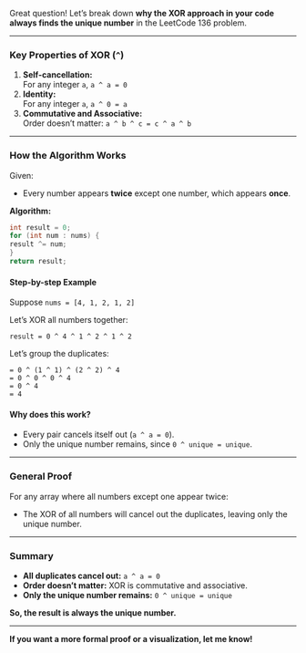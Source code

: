 Great question! Let’s break down **why the XOR approach in your code always finds the unique number** in the LeetCode
136 problem.

---

### **Key Properties of XOR (`^`)**

1. **Self-cancellation:**  
   For any integer `a`, `a ^ a = 0`
2. **Identity:**  
   For any integer `a`, `a ^ 0 = a`
3. **Commutative and Associative:**  
   Order doesn’t matter: `a ^ b ^ c = c ^ a ^ b`

---

### **How the Algorithm Works**

Given:

- Every number appears **twice** except one number, which appears **once**.

**Algorithm:**

```java
int result = 0;
for (int num : nums) {
result ^= num;
}
return result;
```

#### **Step-by-step Example**

Suppose `nums = [4, 1, 2, 1, 2]`

Let’s XOR all numbers together:

```
result = 0 ^ 4 ^ 1 ^ 2 ^ 1 ^ 2
```

Let’s group the duplicates:

```
= 0 ^ (1 ^ 1) ^ (2 ^ 2) ^ 4
= 0 ^ 0 ^ 0 ^ 4
= 0 ^ 4
= 4
```

#### **Why does this work?**

- Every pair cancels itself out (`a ^ a = 0`).
- Only the unique number remains, since `0 ^ unique = unique`.

---

### **General Proof**

For any array where all numbers except one appear twice:

- The XOR of all numbers will cancel out the duplicates, leaving only the unique number.

---

### **Summary**

- **All duplicates cancel out:** `a ^ a = 0`
- **Order doesn’t matter:** XOR is commutative and associative.
- **Only the unique number remains:** `0 ^ unique = unique`

**So, the result is always the unique number.**

---

**If you want a more formal proof or a visualization, let me know!**
